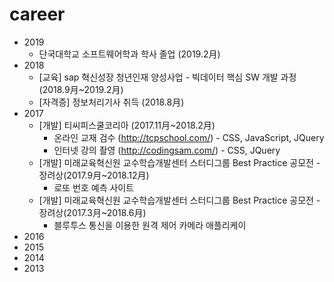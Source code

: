 # career
+ 2019  
	+ 단국대학교 소프트웨어학과 학사 졸업 (2019.2月)  
+ 2018
	+ [교육] sap 혁신성장 청년인재 양성사업 - 빅데이터 핵심 SW 개발 과정 (2018.9月~2019.2月) 
	+ [자격증] 정보처리기사 취득 (2018.8月)
+ 2017
	+ [개발] 티씨피스쿨코리아 (2017.11月~2018.2月)
		+ 온라인 교재 검수 (http://tcpschool.com/) - CSS, JavaScript, JQuery 
		+ 인터넷 강의 촬영 (http://codingsam.com/) - CSS, JQuery 
	+ [개발] 미래교육혁신원 교수학습개발센터 스터디그룹 Best Practice 공모전 - 장려상(2017.9月~2018.12月)
		+ 로또 번호 예측 사이트
	+ [개발] 미래교육혁신원 교수학습개발센터 스터디그룹 Best Practice 공모전 - 장려상(2017.3月~2018.6月)
		+ 블루투스 통신을 이용한 원격 제어 카메라 애플리케이
+ 2016
+ 2015
+ 2014
+ 2013
